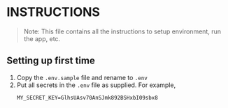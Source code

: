 # INSTRUCTIONS

> Note: This file contains all the instructions to setup environment, run the app, etc.

## Setting up first time

1. Copy the `.env.sample` file and rename to `.env`
2. Put all secrets in the `.env` file as supplied. For example,
   ```env
   MY_SECRET_KEY=GlhsUAsv70AnSJmk892BSHxbI09sbx8
   ```
